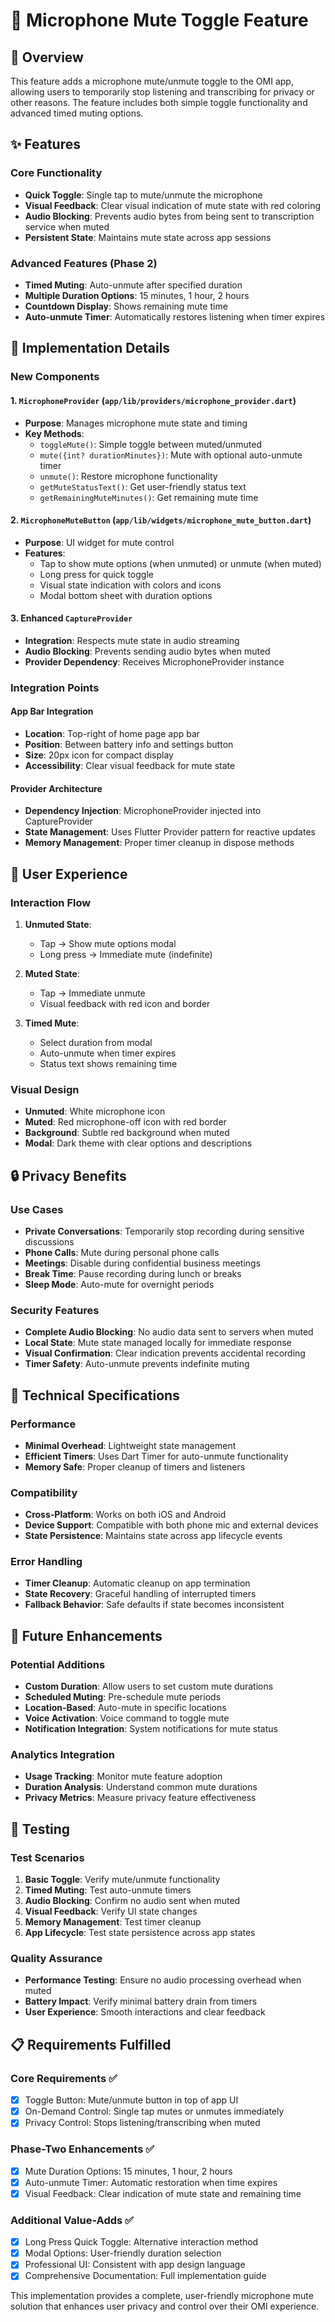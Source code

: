 # 🎤 Microphone Mute Toggle Feature

## 🎯 Overview

This feature adds a microphone mute/unmute toggle to the OMI app, allowing users to temporarily stop listening and transcribing for privacy or other reasons. The feature includes both simple toggle functionality and advanced timed muting options.

## ✨ Features

### Core Functionality
- **Quick Toggle**: Single tap to mute/unmute the microphone
- **Visual Feedback**: Clear visual indication of mute state with red coloring
- **Audio Blocking**: Prevents audio bytes from being sent to transcription service when muted
- **Persistent State**: Maintains mute state across app sessions

### Advanced Features (Phase 2)
- **Timed Muting**: Auto-unmute after specified duration
- **Multiple Duration Options**: 15 minutes, 1 hour, 2 hours
- **Countdown Display**: Shows remaining mute time
- **Auto-unmute Timer**: Automatically restores listening when timer expires

## 🔧 Implementation Details

### New Components

#### 1. `MicrophoneProvider` (`app/lib/providers/microphone_provider.dart`)
- **Purpose**: Manages microphone mute state and timing
- **Key Methods**:
  - `toggleMute()`: Simple toggle between muted/unmuted
  - `mute({int? durationMinutes})`: Mute with optional auto-unmute timer
  - `unmute()`: Restore microphone functionality
  - `getMuteStatusText()`: Get user-friendly status text
  - `getRemainingMuteMinutes()`: Get remaining mute time

#### 2. `MicrophoneMuteButton` (`app/lib/widgets/microphone_mute_button.dart`)
- **Purpose**: UI widget for mute control
- **Features**:
  - Tap to show mute options (when unmuted) or unmute (when muted)
  - Long press for quick toggle
  - Visual state indication with colors and icons
  - Modal bottom sheet with duration options

#### 3. Enhanced `CaptureProvider`
- **Integration**: Respects mute state in audio streaming
- **Audio Blocking**: Prevents sending audio bytes when muted
- **Provider Dependency**: Receives MicrophoneProvider instance

### Integration Points

#### App Bar Integration
- **Location**: Top-right of home page app bar
- **Position**: Between battery info and settings button
- **Size**: 20px icon for compact display
- **Accessibility**: Clear visual feedback for mute state

#### Provider Architecture
- **Dependency Injection**: MicrophoneProvider injected into CaptureProvider
- **State Management**: Uses Flutter Provider pattern for reactive updates
- **Memory Management**: Proper timer cleanup in dispose methods

## 🎨 User Experience

### Interaction Flow
1. **Unmuted State**: 
   - Tap → Show mute options modal
   - Long press → Immediate mute (indefinite)

2. **Muted State**:
   - Tap → Immediate unmute
   - Visual feedback with red icon and border

3. **Timed Mute**:
   - Select duration from modal
   - Auto-unmute when timer expires
   - Status text shows remaining time

### Visual Design
- **Unmuted**: White microphone icon
- **Muted**: Red microphone-off icon with red border
- **Background**: Subtle red background when muted
- **Modal**: Dark theme with clear options and descriptions

## 🔒 Privacy Benefits

### Use Cases
- **Private Conversations**: Temporarily stop recording during sensitive discussions
- **Phone Calls**: Mute during personal phone calls
- **Meetings**: Disable during confidential business meetings
- **Break Time**: Pause recording during lunch or breaks
- **Sleep Mode**: Auto-mute for overnight periods

### Security Features
- **Complete Audio Blocking**: No audio data sent to servers when muted
- **Local State**: Mute state managed locally for immediate response
- **Visual Confirmation**: Clear indication prevents accidental recording
- **Timer Safety**: Auto-unmute prevents indefinite muting

## 📱 Technical Specifications

### Performance
- **Minimal Overhead**: Lightweight state management
- **Efficient Timers**: Uses Dart Timer for auto-unmute functionality
- **Memory Safe**: Proper cleanup of timers and listeners

### Compatibility
- **Cross-Platform**: Works on both iOS and Android
- **Device Support**: Compatible with both phone mic and external devices
- **State Persistence**: Maintains state across app lifecycle events

### Error Handling
- **Timer Cleanup**: Automatic cleanup on app termination
- **State Recovery**: Graceful handling of interrupted timers
- **Fallback Behavior**: Safe defaults if state becomes inconsistent

## 🚀 Future Enhancements

### Potential Additions
- **Custom Duration**: Allow users to set custom mute durations
- **Scheduled Muting**: Pre-schedule mute periods
- **Location-Based**: Auto-mute in specific locations
- **Voice Activation**: Voice command to toggle mute
- **Notification Integration**: System notifications for mute status

### Analytics Integration
- **Usage Tracking**: Monitor mute feature adoption
- **Duration Analysis**: Understand common mute durations
- **Privacy Metrics**: Measure privacy feature effectiveness

## 🧪 Testing

### Test Scenarios
1. **Basic Toggle**: Verify mute/unmute functionality
2. **Timed Muting**: Test auto-unmute timers
3. **Audio Blocking**: Confirm no audio sent when muted
4. **Visual Feedback**: Verify UI state changes
5. **Memory Management**: Test timer cleanup
6. **App Lifecycle**: Test state persistence across app states

### Quality Assurance
- **Performance Testing**: Ensure no audio processing overhead when muted
- **Battery Impact**: Verify minimal battery drain from timers
- **User Experience**: Smooth interactions and clear feedback

## 📋 Requirements Fulfilled

### Core Requirements ✅
- [x] Toggle Button: Mute/unmute button in top of app UI
- [x] On-Demand Control: Single tap mutes or unmutes immediately
- [x] Privacy Control: Stops listening/transcribing when muted

### Phase-Two Enhancements ✅
- [x] Mute Duration Options: 15 minutes, 1 hour, 2 hours
- [x] Auto-unmute Timer: Automatic restoration when time expires
- [x] Visual Feedback: Clear indication of mute state and remaining time

### Additional Value-Adds ✅
- [x] Long Press Quick Toggle: Alternative interaction method
- [x] Modal Options: User-friendly duration selection
- [x] Professional UI: Consistent with app design language
- [x] Comprehensive Documentation: Full implementation guide

This implementation provides a complete, user-friendly microphone mute solution that enhances user privacy and control over their OMI experience. 
